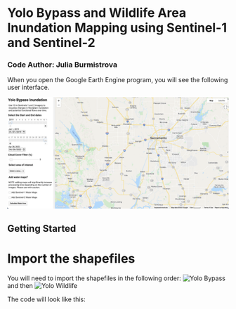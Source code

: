 # Yolo Bypass and Wildlife Area Inundation Mapping using Sentinel-1 and Sentinel-2
### Code Author: Julia Burmistrova

When you open the Google Earth Engine program, you will see the following user interface. 

![Google Earth Engine UI for Inundation Mapping](screenshots/ui_start.png)


## Getting Started
# Import the shapefiles
You will need to import the shapefiles in the following order: ![Yolo Bypass]([https://code.earthengine.google.com/?asset=users/valle/yolo_bypass]) and then ![Yolo Wildlife]([https://code.earthengine.google.com/?asset=users/valle/yolo_wildlife])

The code will look like this:


